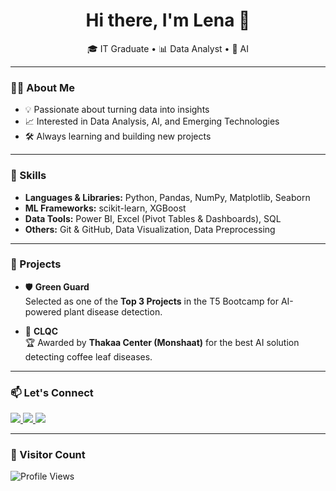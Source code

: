 <h1 align="center">Hi there, I'm Lena 👋</h1>

<p align="center">
  🎓 IT Graduate • 📊 Data Analyst  • 🤖 AI   
</p>

---

### 👩‍💻 About Me

- 💡 Passionate about turning data into insights
- 📈 Interested in Data Analysis, AI, and Emerging Technologies
- 🛠️ Always learning and building new projects

---

### 🧠 Skills

- **Languages & Libraries:** Python, Pandas, NumPy, Matplotlib, Seaborn  
- **ML Frameworks:** scikit-learn, XGBoost  
- **Data Tools:** Power BI, Excel (Pivot Tables & Dashboards), SQL  
- **Others:** Git & GitHub, Data Visualization, Data Preprocessing

---

### 🚀 Projects

- 🛡️ **Green Guard**  
  Selected as one of the **Top 3 Projects** in the T5 Bootcamp for AI-powered plant disease detection.

- 🍃 **CLQC**  
  🏆 Awarded by **Thakaa Center (Monshaat)** for the best AI solution detecting coffee leaf diseases.





---

### 📫 Let's Connect

<p align="left">
  <a href="https://www.linkedin.com/in/lena-alenazi/">
    <img src="https://img.shields.io/badge/LinkedIn-0077B5?style=for-the-badge&logo=linkedin&logoColor=white" />
  </a>
  <a href="https://twitter.com/1ena08">
    <img src="https://img.shields.io/badge/Twitter-1DA1F2?style=for-the-badge&logo=twitter&logoColor=white" />
  </a>
  <a href="mailto:lena.a.alenazi@gmail.com">
    <img src="https://img.shields.io/badge/Gmail-D14836?style=for-the-badge&logo=gmail&logoColor=white" />
  </a>
</p>

---

### 👀 Visitor Count

<p align="left">
  <img src="https://komarev.com/ghpvc/?username=LenaAlenazi&style=flat-square&color=blue" alt="Profile Views" />
</p>
